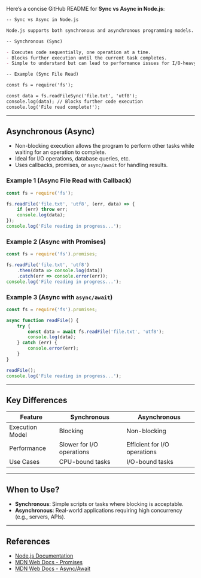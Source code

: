 Here’s a concise GitHub README for **Sync vs Async in Node.js**:

```markdown
-- Sync vs Async in Node.js

Node.js supports both synchronous and asynchronous programming models. Understanding their differences is crucial for writing efficient and scalable applications.

-- Synchronous (Sync)

- Executes code sequentially, one operation at a time.
- Blocks further execution until the current task completes.
- Simple to understand but can lead to performance issues for I/O-heavy tasks.

-- Example (Sync File Read)

const fs = require('fs');

const data = fs.readFileSync('file.txt', 'utf8');
console.log(data); // Blocks further code execution
console.log('File read complete!');
```

---

## **Asynchronous (Async)**

- Non-blocking execution allows the program to perform other tasks while waiting for an operation to complete.
- Ideal for I/O operations, database queries, etc.
- Uses callbacks, promises, or `async/await` for handling results.

### Example 1 (Async File Read with Callback)
```javascript
const fs = require('fs');

fs.readFile('file.txt', 'utf8', (err, data) => {
    if (err) throw err;
    console.log(data);
});
console.log('File reading in progress...');
```

### Example 2 (Async with Promises)
```javascript
const fs = require('fs').promises;

fs.readFile('file.txt', 'utf8')
    .then(data => console.log(data))
    .catch(err => console.error(err));
console.log('File reading in progress...');
```

### Example 3 (Async with `async/await`)
```javascript
const fs = require('fs').promises;

async function readFile() {
    try {
        const data = await fs.readFile('file.txt', 'utf8');
        console.log(data);
    } catch (err) {
        console.error(err);
    }
}

readFile();
console.log('File reading in progress...');
```

---

## **Key Differences**

| Feature           | Synchronous                 | Asynchronous                 |
|--------------------|-----------------------------|------------------------------|
| Execution Model    | Blocking                    | Non-blocking                 |
| Performance        | Slower for I/O operations   | Efficient for I/O operations |
| Use Cases          | CPU-bound tasks             | I/O-bound tasks              |

---

## **When to Use?**

- **Synchronous**: Simple scripts or tasks where blocking is acceptable.
- **Asynchronous**: Real-world applications requiring high concurrency (e.g., servers, APIs).

---

## **References**

- [Node.js Documentation](https://nodejs.org/en/docs/)
- [MDN Web Docs - Promises](https://developer.mozilla.org/en-US/docs/Web/JavaScript/Reference/Global_Objects/Promise)
- [MDN Web Docs - Async/Await](https://developer.mozilla.org/en-US/docs/Learn/JavaScript/Asynchronous/Promises)


